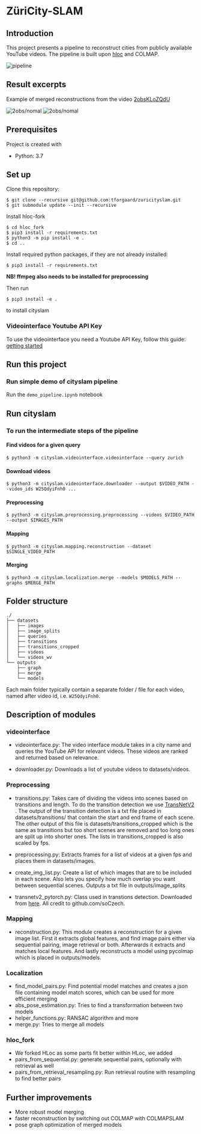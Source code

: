 # ZüriCity-SLAM
## Introduction

This project presents a pipeline to reconstruct cities from
publicly available YouTube videos. The pipeline is built upon [hloc](https://github.com/cvg/Hierarchical-Localization) and COLMAP.

![pipeline](doc/pipeline/pipeline.png)


## Result excerpts

Example of merged reconstructions from the video [2obsKLoZQdU](https://www.youtube.com/watch?v=2obsKLoZQdU)


![2obs/nomal](doc/results/2obsKLoZQdU/snapshot01.png) ![2obs/nomal](doc/results/2obsKLoZQdU/snapshot05.png)

## Prerequisites
Project is created with
* Python: 3.7

## Set up
Clone this repository:
```
$ git clone --recursive git@github.com:tforgaard/zuricityslam.git
$ git submodule update --init --recursive
```

Install hloc-fork
```
$ cd hloc_fork
$ pip3 install -r requirements.txt
$ python3 -m pip install -e .
$ cd ..
```

Install required python packages, if they are not already installed:
```
$ pip3 install -r requirements.txt
```
**NB! ffmpeg also needs to be installed for preprocessing**

Then run
```
$ pip3 install -e .
```
to install cityslam


### Videointerface Youtube API Key
To use the videointerface you need a Youtube API Key, follow this guide:
[getting started](https://developers.google.com/youtube/v3/getting-started)

## Run this project

### Run simple demo of cityslam pipeline
Run the `demo_pipeline.ipynb` notebook


## Run cityslam

### To run the intermediate steps of the pipeline

#### Find videos for a given query
```
$ python3 -m cityslam.videointerface.videointerface --query zurich
```

#### Download videos
```
$ python3 -m cityslam.videointerface.downloader --output $VIDEO_PATH --video_ids W25QdyiFnh0 ...
```

#### Preprocessing
```
$ python3 -m cityslam.preprocessing.preprocessing --videos $VIDEO_PATH --output $IMAGES_PATH
```

#### Mapping
```
$ python3 -m cityslam.mapping.reconstruction --dataset $SINGLE_VIDEO_PATH
```

#### Merging
```
$ python3 -m cityslam.localization.merge --models $MODELS_PATH --graphs $MERGE_PATH
```

## Folder structure

```
./
├── datasets
│   ├── images
│   ├── image_splits
│   ├── queries
│   ├── transitions
│   ├── transitions_cropped
│   ├── videos
│   └── videos_wv
└── outputs
    ├── graph
    ├── merge
    └── models
```

Each main folder typically contain a separate folder / file for each video, named after video id, i.e. `W25QdyiFnh0`.

## Description of modules 

### videointerface

- videointerface.py: The video interface module takes in a city name and queries the YouTube API for relevant videos. These videos are ranked and returned based on relevance.

- downloader.py: Downloads a list of youtube videos to datasets/videos. 

### Preprocessing
- transitions.py: Takes care of dividing the videos into scenes based on transitions and length. To do the transition detection we use [TransNetV2
](https://github.com/soCzech/TransNetV2/). The output of the transition detection is a txt file placed in datasets/transitions/ that contain the start and end frame of each scene. The other output of this file is datasets/transitions_cropped which is the same as transitions but too short scenes are removed and too long ones are split up into shorter ones. The lists in transitions_cropped is also scaled by fps. 

- preprocessing.py: Extracts frames for a list of videos at a given fps and places them in datasets/images.

- create_img_list.py: Create a list of which images that are to be included in each scene. Also lets you specify how much overlap you want between sequential scenes. Outputs a txt file in outputs/image_splits

- transnetv2_pytorch.py: Class used in transtions detection. Downloaded from [here](https://github.com/soCzech/TransNetV2/tree/master/inference-pytorch). All credit to github.com/soCzech.

### Mapping 

- reconstruction.py: This module creates a reconstruction for a given image list. First it extracts global features, and find image pairs either via sequential pairing, image retrieval or both. Afterwards it extracts and matches local features. And lastly reconstructs a model using pycolmap which is placed in outputs/models.

### Localization
- find_model_pairs.py: Find potential model matches and creates a json file containing model match scores, which can be used for more efficient merging
- abs_pose_estimation.py: Tries to find a transformation between two models
- helper_functions.py: RANSAC algorithm and more
- merge.py: Tries to merge all models 


### hloc_fork
- We forked HLoc as some parts fit better within HLoc, we added
- pairs_from_sequential.py: generate sequential pairs, optionally with retrieval as well
- pairs_from_retrieval_resampling.py: Run retrieval routine with resampling to find better pairs



## Further improvements

- More robust model merging
- faster reconstruction by switching out COLMAP with COLMAPSLAM
- pose graph optimization of merged models